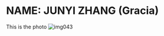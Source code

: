 NAME: JUNYI ZHANG (Gracia)
====

This is the photo ![img043](https://user-images.githubusercontent.com/32678121/58337935-e51f7300-7e14-11e9-8933-cde945d14383.jpg)
